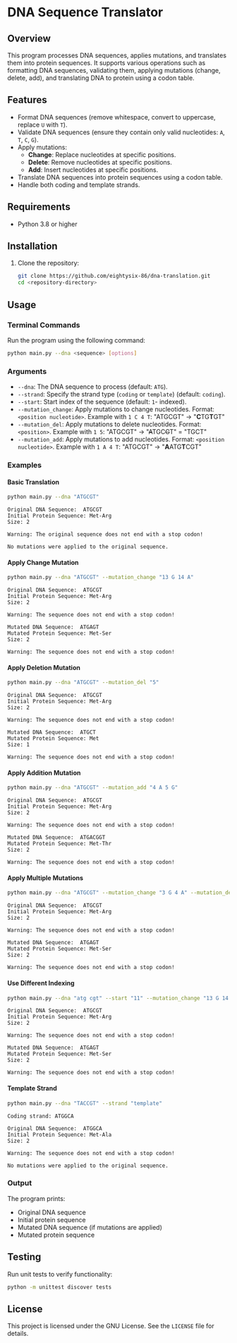 # DNA Sequence Translator

## Overview
This program processes DNA sequences, applies mutations, and translates them into protein sequences. It supports various operations such as formatting DNA sequences, validating them, applying mutations (change, delete, add), and translating DNA to protein using a codon table.

## Features
- Format DNA sequences (remove whitespace, convert to uppercase, replace `U` with `T`).
- Validate DNA sequences (ensure they contain only valid nucleotides: `A`, `T`, `C`, `G`).
- Apply mutations:
  - **Change**: Replace nucleotides at specific positions.
  - **Delete**: Remove nucleotides at specific positions.
  - **Add**: Insert nucleotides at specific positions.
- Translate DNA sequences into protein sequences using a codon table.
- Handle both coding and template strands.

## Requirements
- Python 3.8 or higher

## Installation
1. Clone the repository:
   ```bash
   git clone https://github.com/eightysix-86/dna-translation.git
   cd <repository-directory>

## Usage
### Terminal Commands
Run the program using the following command:

```bash
python main.py --dna <sequence> [options]
```

### Arguments
- `--dna`: The DNA sequence to process (default: `ATG`).
- `--strand`: Specify the strand type (`coding` or `template`) (default: `coding`).
- `--start`: Start index of the sequence (default: `1`- indexed).
- `--mutation_change`: Apply mutations to change nucleotides. Format: `<position nucleotide>`. Example with `1 C 4 T`:
"ATGCGT" -> "**C**TG**T**GT"
- `--mutation_del`: Apply mutations to delete nucleotides. Format: `<position>`. Example with `1 5`:
"ATGCGT" -> "~~A~~TGC~~G~~T" = "TGCT"
- `--mutation_add`: Apply mutations to add nucleotides. Format: `<position nucleotide>`. Example with `1 A 4 T`:
"ATGCGT" -> "**A**ATG**T**CGT"

### Examples
#### Basic Translation
```bash
python main.py --dna "ATGCGT"
```
```
Original DNA Sequence:  ATGCGT
Initial Protein Sequence: Met-Arg
Size: 2

Warning: The original sequence does not end with a stop codon!

No mutations were applied to the original sequence.
```

#### Apply Change Mutation
```bash
python main.py --dna "ATGCGT" --mutation_change "13 G 14 A"
```
```
Original DNA Sequence:  ATGCGT
Initial Protein Sequence: Met-Arg
Size: 2

Warning: The sequence does not end with a stop codon!

Mutated DNA Sequence:  ATGAGT
Mutated Protein Sequence: Met-Ser
Size: 2

Warning: The sequence does not end with a stop codon!
```

#### Apply Deletion Mutation
```bash
python main.py --dna "ATGCGT" --mutation_del "5"
```
```
Original DNA Sequence:  ATGCGT
Initial Protein Sequence: Met-Arg
Size: 2

Warning: The sequence does not end with a stop codon!

Mutated DNA Sequence:  ATGCT
Mutated Protein Sequence: Met
Size: 1

Warning: The sequence does not end with a stop codon!   
```

#### Apply Addition Mutation
```bash
python main.py --dna "ATGCGT" --mutation_add "4 A 5 G"
```
```
Original DNA Sequence:  ATGCGT
Initial Protein Sequence: Met-Arg
Size: 2

Warning: The sequence does not end with a stop codon!

Mutated DNA Sequence:  ATGACGGT
Mutated Protein Sequence: Met-Thr
Size: 2

Warning: The sequence does not end with a stop codon!
```

#### Apply Multiple Mutations
```bash
python main.py --dna "ATGCGT" --mutation_change "3 G 4 A" --mutation_del "5" --mutation_add "5 G"
```
```
Original DNA Sequence:  ATGCGT
Initial Protein Sequence: Met-Arg
Size: 2

Warning: The sequence does not end with a stop codon!

Mutated DNA Sequence:  ATGAGT
Mutated Protein Sequence: Met-Ser
Size: 2

Warning: The sequence does not end with a stop codon!
```

#### Use Different Indexing
```bash
python main.py --dna "atg cgt" --start "11" --mutation_change "13 G 14 A"
```
```
Original DNA Sequence:  ATGCGT
Initial Protein Sequence: Met-Arg
Size: 2

Warning: The sequence does not end with a stop codon!

Mutated DNA Sequence:  ATGAGT
Mutated Protein Sequence: Met-Ser
Size: 2

Warning: The sequence does not end with a stop codon!
```

#### Template Strand
```bash
python main.py --dna "TACCGT" --strand "template"
```
```
Coding strand: ATGGCA

Original DNA Sequence:  ATGGCA
Initial Protein Sequence: Met-Ala
Size: 2

Warning: The sequence does not end with a stop codon!

No mutations were applied to the original sequence.
```

### Output
The program prints:
- Original DNA sequence
- Initial protein sequence
- Mutated DNA sequence (if mutations are applied)
- Mutated protein sequence

## Testing
Run unit tests to verify functionality:
```bash
python -m unittest discover tests
```

## License
This project is licensed under the GNU License. See the `LICENSE` file for details.

